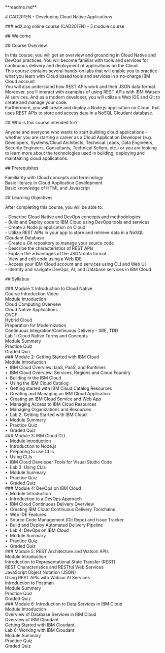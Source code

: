 \*\*readme.md\*\*

\# CAD201EN - Developing Cloud Native Applications

\### edX.org online course (CAD201EN) - 5 module course

\## Welcome

\## Course Overview

In this course, you will get an overview and grounding in Cloud Native and DevOps practices. You will become familiar with tools and services for continuous delivery and deployment of applications on the Cloud.   
This course contains several hands-on labs that will enable you to practice what you learn with Cloud based tools and services in a no-charge IBM Cloud account.    
You will also understand how REST APIs work and their JSON data format. Moreover, you’ll interact with examples of using REST APIs with IBM Watson AI services. And as a modern developer, you will utilize a Web IDE and Git to create and manage your code.    
Furthermore, you will create and deploy a Node.js application on Cloud, that uses REST APIs to store and access data in a NoSQL Cloudant database.

\## Who is this course intended for?

Anyone and everyone who wants to start building cloud applications - whether you are starting a career as a Cloud Application Developer (e.g. Developers, Systems/Cloud Architects, Technical Leads, Data Engineers, Security Engineers, Consultants, Technical Sellers, etc.) or you are looking to learn more about the technologies used in building, deploying and maintaining cloud applications.

\## Prerequisites

Familiarity with Cloud concepts and terminology  
Basic literacy in Cloud Application Development   
Basic knowledge of HTML and Javascript

\## Learning Objectives

After completing this course, you will be able to:

\- Describe Cloud Native and DevOps concepts and methodologies   
\- Build and Deploy code to IBM Cloud using DevOps tools and services   
\- Create a Node.js application on Cloud   
\- Utilize REST APIs in your app to store and retrieve data in a NoSQL Cloudant Database   
\- Create a Git repository to manage your source code    
\- Describe the characteristics of REST APIs    
\- Explain the advantages of the JSON data format  
\- View and edit code using a Web IDE  
\- Access your IBM Cloud account and services using CLI and Web UI  
\- Identify and navigate DevOps, AI, and Database services in IBM Cloud

  
\## Syllabus

\### Module 1: Introduction to Cloud Native   
Course Introduction Video  
Module Introduction  
Cloud Computing Overview   
Cloud Native Applications  
CNCF  
Hybrid Cloud   
Preparation for Modernization  
Continuous Integration/Continuous Delivery - SRE, TDD  
Lab 1: Cloud Native Terms and Concepts  
Module Summary  
Practice Quiz  
Graded Quiz  
\### Module 2: Getting Started with IBM Cloud   
Module Introduction  
•  IBM Cloud Overview: IaaS, PaaS, and Runtimes  
•  IBM Cloud Overview: Services, Regions and Cloud Foundry  
•  Building in the IBM Cloud  
•  Using the IBM Cloud Catalog  
•  Getting started with IBM Cloud Catalog Resources  
•  Creating and Managing an IBM Cloud Application  
•  Creating an IBM Cloud Service and Web App  
•  Managing Access to IBM Cloud Resources  
•  Managing Organizations and Resources  
•  Lab 2: Getting Started with IBM Cloud  
•  Module Summary  
•  Practice Quiz  
•  Graded Quiz  
\### Module 3: IBM Cloud CLI    
•  Module Introduction  
•  Introduction to Node.js  
•  Preparing to use CLIs  
•  Using CLIs  
•  IBM Cloud Developer Tools for Visual Studio Code  
•  Lab 3: Using CLIs  
•  Module Summary  
•  Practice Quiz  
•  Graded Quiz  
\### Module 4: DevOps on IBM Cloud   
•  Module Introduction  
•  Introduction to a DevOps Approach  
•  IBM Cloud Continuous Delivery Overview  
•  Creating IBM Cloud Continuous Delivery Toolchains  
•  Web IDE Features  
•  Source Code Management (Git Repo) and Issue Tracker  
•  Build and Deploy Automated Delivery Pipeline  
•  Lab 4: DevOps on IBM Cloud  
•  Module Summary  
•  Practice Quiz  
•  Graded Quiz  
\### Module 5: REST Architecture and Watson APIs   
Module Introduction  
Introduction to Representational State Transfer (REST)  
REST Characteristics and RESTful Web Services  
JavaScript Object Notation (JSON)  
Using REST APIs with Watson AI Services  
Introduction to Postman  
Module Summary  
Practice Quiz  
Graded Quiz  
\### Module 6: Introduction to Data Services in IBM Cloud   
Module Introduction  
Overview of Database Services in IBM Cloud  
Overview of IBM Cloudant  
Getting Started with IBM Cloudant  
Lab 6: Working with IBM Cloudant  
Module Summary  
Practice Quiz  
Graded Quiz
